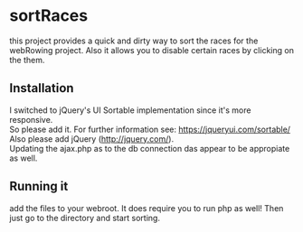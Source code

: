 # sortRaces


this project provides a quick and dirty way to sort the races for the webRowing project.
Also it allows you to disable certain races by clicking on the them. 

## Installation

I switched to jQuery's UI Sortable implementation since it's more responsive. <br />
So please add it. For further information see: https://jqueryui.com/sortable/ <br />
Also please add jQuery (http://jquery.com/). <br />
Updating the ajax.php as to the db connection das appear to be appropiate as well.

## Running it

add the files to your webroot. It does require you to run php as well!
Then just go to the directory and start sorting.
